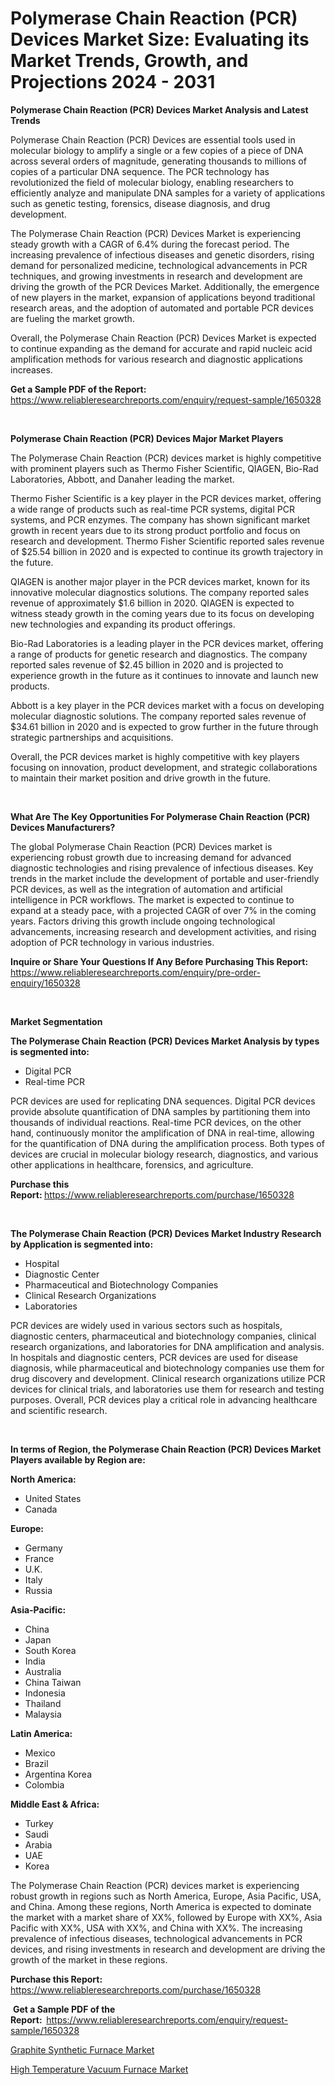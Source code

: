 <p><h1>Polymerase Chain Reaction (PCR) Devices Market Size: Evaluating its Market Trends, Growth, and Projections 2024 - 2031</h1></p><p><strong>Polymerase Chain Reaction (PCR) Devices Market Analysis and Latest Trends</strong></p>
<p><p>Polymerase Chain Reaction (PCR) Devices are essential tools used in molecular biology to amplify a single or a few copies of a piece of DNA across several orders of magnitude, generating thousands to millions of copies of a particular DNA sequence. The PCR technology has revolutionized the field of molecular biology, enabling researchers to efficiently analyze and manipulate DNA samples for a variety of applications such as genetic testing, forensics, disease diagnosis, and drug development.</p><p>The Polymerase Chain Reaction (PCR) Devices Market is experiencing steady growth with a CAGR of 6.4% during the forecast period. The increasing prevalence of infectious diseases and genetic disorders, rising demand for personalized medicine, technological advancements in PCR techniques, and growing investments in research and development are driving the growth of the PCR Devices Market. Additionally, the emergence of new players in the market, expansion of applications beyond traditional research areas, and the adoption of automated and portable PCR devices are fueling the market growth.</p><p>Overall, the Polymerase Chain Reaction (PCR) Devices Market is expected to continue expanding as the demand for accurate and rapid nucleic acid amplification methods for various research and diagnostic applications increases.</p></p>
<p><strong>Get a Sample PDF of the Report:&nbsp;</strong> <a href="https://www.reliableresearchreports.com/enquiry/request-sample/1650328">https://www.reliableresearchreports.com/enquiry/request-sample/1650328</a></p>
<p>&nbsp;</p>
<p><strong>Polymerase Chain Reaction (PCR) Devices Major Market Players</strong></p>
<p><p>The Polymerase Chain Reaction (PCR) devices market is highly competitive with prominent players such as Thermo Fisher Scientific, QIAGEN, Bio-Rad Laboratories, Abbott, and Danaher leading the market. </p><p>Thermo Fisher Scientific is a key player in the PCR devices market, offering a wide range of products such as real-time PCR systems, digital PCR systems, and PCR enzymes. The company has shown significant market growth in recent years due to its strong product portfolio and focus on research and development. Thermo Fisher Scientific reported sales revenue of $25.54 billion in 2020 and is expected to continue its growth trajectory in the future.</p><p>QIAGEN is another major player in the PCR devices market, known for its innovative molecular diagnostics solutions. The company reported sales revenue of approximately $1.6 billion in 2020. QIAGEN is expected to witness steady growth in the coming years due to its focus on developing new technologies and expanding its product offerings.</p><p>Bio-Rad Laboratories is a leading player in the PCR devices market, offering a range of products for genetic research and diagnostics. The company reported sales revenue of $2.45 billion in 2020 and is projected to experience growth in the future as it continues to innovate and launch new products.</p><p>Abbott is a key player in the PCR devices market with a focus on developing molecular diagnostic solutions. The company reported sales revenue of $34.61 billion in 2020 and is expected to grow further in the future through strategic partnerships and acquisitions.</p><p>Overall, the PCR devices market is highly competitive with key players focusing on innovation, product development, and strategic collaborations to maintain their market position and drive growth in the future.</p></p>
<p>&nbsp;</p>
<p><strong>What Are The Key Opportunities For Polymerase Chain Reaction (PCR) Devices Manufacturers?</strong></p>
<p><p>The global Polymerase Chain Reaction (PCR) Devices market is experiencing robust growth due to increasing demand for advanced diagnostic technologies and rising prevalence of infectious diseases. Key trends in the market include the development of portable and user-friendly PCR devices, as well as the integration of automation and artificial intelligence in PCR workflows. The market is expected to continue to expand at a steady pace, with a projected CAGR of over 7% in the coming years. Factors driving this growth include ongoing technological advancements, increasing research and development activities, and rising adoption of PCR technology in various industries.</p></p>
<p><strong>Inquire or Share Your Questions If Any Before Purchasing This Report:</strong> <a href="https://www.reliableresearchreports.com/enquiry/pre-order-enquiry/1650328">https://www.reliableresearchreports.com/enquiry/pre-order-enquiry/1650328</a></p>
<p>&nbsp;</p>
<p><strong>Market Segmentation</strong></p>
<p><strong>The Polymerase Chain Reaction (PCR) Devices Market Analysis by types is segmented into:</strong></p>
<p><ul><li>Digital PCR</li><li>Real-time PCR</li></ul></p>
<p><p>PCR devices are used for replicating DNA sequences. Digital PCR devices provide absolute quantification of DNA samples by partitioning them into thousands of individual reactions. Real-time PCR devices, on the other hand, continuously monitor the amplification of DNA in real-time, allowing for the quantification of DNA during the amplification process. Both types of devices are crucial in molecular biology research, diagnostics, and various other applications in healthcare, forensics, and agriculture.</p></p>
<p><strong>Purchase this Report:&nbsp;</strong><a href="https://www.reliableresearchreports.com/purchase/1650328">https://www.reliableresearchreports.com/purchase/1650328</a></p>
<p>&nbsp;</p>
<p><strong>The Polymerase Chain Reaction (PCR) Devices Market Industry Research by Application is segmented into:</strong></p>
<p><ul><li>Hospital</li><li>Diagnostic Center</li><li>Pharmaceutical and Biotechnology Companies</li><li>Clinical Research Organizations</li><li>Laboratories</li></ul></p>
<p><p>PCR devices are widely used in various sectors such as hospitals, diagnostic centers, pharmaceutical and biotechnology companies, clinical research organizations, and laboratories for DNA amplification and analysis. In hospitals and diagnostic centers, PCR devices are used for disease diagnosis, while pharmaceutical and biotechnology companies use them for drug discovery and development. Clinical research organizations utilize PCR devices for clinical trials, and laboratories use them for research and testing purposes. Overall, PCR devices play a critical role in advancing healthcare and scientific research.</p></p>
<p>&nbsp;</p>
<p><strong>In terms of Region, the Polymerase Chain Reaction (PCR) Devices Market Players available by Region are:</strong></p>
<p>
    <p> <strong> North America: </strong>
        <ul>
            <li>United States</li>
            <li>Canada</li>
        </ul>
        </p> 
    <p> <strong> Europe: </strong>
        <ul>
            <li>Germany</li>
            <li>France</li>
            <li>U.K.</li>
            <li>Italy</li>
            <li>Russia</li>
        </ul>
        </p> 
    <p> <strong> Asia-Pacific: </strong>
        <ul>
            <li>China</li>
            <li>Japan</li>
            <li>South Korea</li>
            <li>India</li>
            <li>Australia</li>
            <li>China Taiwan</li>
            <li>Indonesia</li>
            <li>Thailand</li>
            <li>Malaysia</li>
        </ul>
        </p> 
    <p> <strong> Latin America: </strong>
        <ul>
            <li>Mexico</li>
            <li>Brazil</li>
            <li>Argentina Korea</li>
            <li>Colombia</li>
        </ul>
        </p> 
    <p> <strong> Middle East & Africa: </strong>
        <ul>
            <li>Turkey</li>
            <li>Saudi</li>
            <li>Arabia</li>
            <li>UAE</li>
            <li>Korea</li>
        </ul>
    </p>
    </p>
<p><p>The Polymerase Chain Reaction (PCR) devices market is experiencing robust growth in regions such as North America, Europe, Asia Pacific, USA, and China. Among these regions, North America is expected to dominate the market with a market share of XX%, followed by Europe with XX%, Asia Pacific with XX%, USA with XX%, and China with XX%. The increasing prevalence of infectious diseases, technological advancements in PCR devices, and rising investments in research and development are driving the growth of the market in these regions.</p></p>
<p><strong>Purchase this Report: </strong><a href="https://www.reliableresearchreports.com/purchase/1650328">https://www.reliableresearchreports.com/purchase/1650328</a></p>
<p>&nbsp;<strong>Get a Sample PDF of the Report:&nbsp;&nbsp;</strong><a href="https://www.reliableresearchreports.com/enquiry/request-sample/1650328">https://www.reliableresearchreports.com/enquiry/request-sample/1650328</a></p>
<p><strong></strong></p>
<p><p><a href="https://issuu.com/reportprime-2/docs/graphite-synthetic-furnace-market-size-2030.pptx">Graphite Synthetic Furnace Market</a></p><p><a href="https://issuu.com/reportprime-2/docs/high-temperature-vacuum-furnace-market-size-2030.p">High Temperature Vacuum Furnace Market</a></p></p>